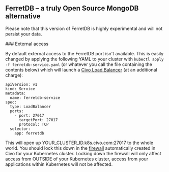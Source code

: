 ## FerretDB –  a truly Open Source MongoDB alternative

Please note that this version of FerretDB is highly experimental and will not persist your data.

### External access

By default external access to the FerretDB port isn't available. This is easily changed by applying the following YAML to your cluster with `kubectl apply -f ferretdb-service.yaml` (or whatever you call the file containing the contents below) which will launch a [Civo Load Balancer](https://www.civo.com/load-balancers) (at an additional charge):

```
apiVersion: v1
kind: Service
metadata:
  name: ferretdb-service
spec:
  type: LoadBalancer
  ports:
    - port: 27017
      targetPort: 27017
      protocol: TCP
  selector:
    app: ferretdb
```

This will open up YOUR_CLUSTER_ID.k8s.civo.com:27017 to the whole world. You should lock this down in the [firewall](https://www.civo.com/account/firewalls) automatically created in Civo for your Kubernetes cluster. Locking down the firewall will only affect access from OUTSIDE of your Kubernetes cluster, access from your applications within Kubernetes will not be affected.
